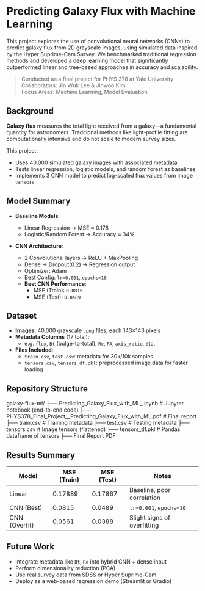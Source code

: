 # Predicting Galaxy Flux with Machine Learning
This project explores the use of convolutional neural networks (CNNs) to predict galaxy flux from 2D grayscale images, using simulated data inspired by the Hyper Suprime-Cam Survey. We benchmarked traditional regression methods and developed a deep learning model that significantly outperformed linear and tree-based approaches in accuracy and scalability.

> Conducted as a final project for PHYS 378 at Yale University  
> Collaborators: Jin Wuk Lee & Jinwoo Kim  
> Focus Areas: Machine Learning, Model Evaluation

## Background
**Galaxy flux** measures the total light received from a galaxy—a fundamental quantity for astronomers. Traditional methods like light-profile fitting are computationally intensive and do not scale to modern survey sizes.

This project:
- Uses 40,000 simulated galaxy images with associated metadata
- Tests linear regression, logistic models, and random forest as baselines
- Implements 3 CNN model to predict log-scaled flux values from image tensors

## Model Summary
- **Baseline Models**:  
  - Linear Regression → MSE ≈ 0.178  
  - Logistic/Random Forest → Accuracy ≈ 34%

- **CNN Architecture**:  
  - 2 Convolutional layers → ReLU + MaxPooling  
  - Dense → Dropout(0.2) → Regression output  
  - Optimizer: Adam  
  - Best Config: `lr=0.001`, `epochs=10`  
  - **Best CNN Performance**:  
    - MSE (Train): `0.0815`  
    - MSE (Test): `0.0489`

## Dataset
- **Images**: 40,000 grayscale `.png` files, each 143×143 pixels  
- **Metadata Columns** (17 total): 
  - e.g. `flux`, `Bt` (bulge-to-total), `Re`, `PA`, `axis_ratio`, etc.
- **Files Included**:
  - `train.csv`, `test.csv`: metadata for 30k/10k samples
  - `tensors.csv`, `tensors_df.pkl`: preprocessed image data for faster loading

## Repository Structure
galaxy-flux-ml/
├── Predicting_Galaxy_Flux_with_ML_.ipynb # Jupyter notebook (end-to-end code)
├── PHYS378_Final_Project__Predicting_Galaxy_Flux_with_ML.pdf # Final report
├── train.csv # Training metadata
├── test.csv # Testing metadata
├── tensors.csv # Image tensors (flattened)
├── tensors_df.pkl # Pandas dataframe of tensors
├── Final Report PDF

## Results Summary
| Model      | MSE (Train) | MSE (Test) | Notes                          |
|------------|-------------|------------|--------------------------------|
| Linear     | 0.17889     | 0.17867    | Baseline, poor correlation     |
| CNN (Best) | 0.0815      | 0.0489     | `lr=0.001`, `epochs=10`        |
| CNN (Overfit) | 0.0561   | 0.0388     | Slight signs of overfitting    |

## Future Work
- Integrate metadata like `Bt`, `Re` into hybrid CNN + dense input
- Perform dimensionality reduction (PCA)
- Use real survey data from SDSS or Hyper Suprime-Cam
- Deploy as a web-based regression demo (Streamlit or Gradio)




